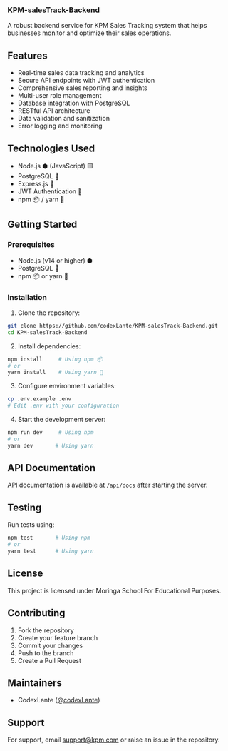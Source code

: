 ### KPM-salesTrack-Backend

A robust backend service for KPM Sales Tracking system that helps businesses monitor and optimize their sales operations.

## Features

- Real-time sales data tracking and analytics
- Secure API endpoints with JWT authentication
- Comprehensive sales reporting and insights
- Multi-user role management
- Database integration with PostgreSQL
- RESTful API architecture
- Data validation and sanitization
- Error logging and monitoring

## Technologies Used

- Node.js ⬢ (JavaScript) 🟨
- PostgreSQL 🐘
- Express.js 🚂
- JWT Authentication 🔐
- npm 📦 / yarn 🧶

## Getting Started

### Prerequisites

- Node.js (v14 or higher) ⬢
- PostgreSQL 🐘
- npm 📦 or yarn 🧶

### Installation

1. Clone the repository:
```bash
git clone https://github.com/codexLante/KPM-salesTrack-Backend.git
cd KPM-salesTrack-Backend
```

2. Install dependencies:
```bash
npm install     # Using npm 📦
# or
yarn install    # Using yarn 🧶
```

3. Configure environment variables:
```bash
cp .env.example .env
# Edit .env with your configuration
```

4. Start the development server:
```bash
npm run dev     # Using npm
# or
yarn dev       # Using yarn
```

## API Documentation

API documentation is available at `/api/docs` after starting the server.

## Testing

Run tests using:
```bash
npm test       # Using npm
# or
yarn test      # Using yarn
```

## License

This project is licensed under Moringa School For Educational Purposes.
## Contributing

1. Fork the repository
2. Create your feature branch
3. Commit your changes
4. Push to the branch
5. Create a Pull Request

## Maintainers

- CodexLante ([@codexLante](https://github.com/codexLante))

## Support

For support, email support@kpm.com or raise an issue in the repository.

